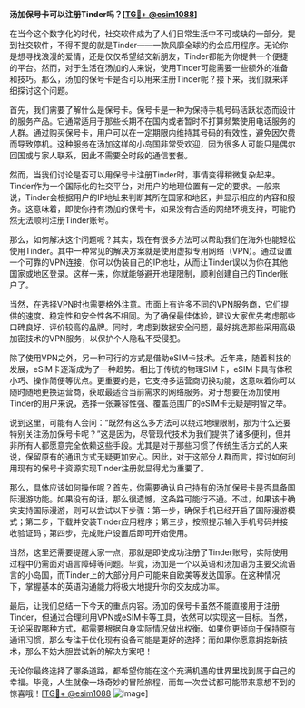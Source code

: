 **汤加保号卡可以注册Tinder吗？[[TG💪+ @esim1088](https://t.me/s/esim1088)]**

在当今这个数字化的时代，社交软件成为了人们日常生活中不可或缺的一部分。提到社交软件，不得不提的就是Tinder——一款风靡全球的约会应用程序。无论你是想寻找浪漫的爱情，还是仅仅希望结交新朋友，Tinder都能为你提供一个便捷的平台。然而，对于生活在汤加的人来说，使用Tinder可能需要一些额外的准备和技巧。那么，汤加的保号卡是否可以用来注册Tinder呢？接下来，我们就来详细探讨这个问题。

首先，我们需要了解什么是保号卡。保号卡是一种为保持手机号码活跃状态而设计的服务产品。它通常适用于那些长期不在国内或者暂时不打算频繁使用电话服务的人群。通过购买保号卡，用户可以在一定期限内维持其号码的有效性，避免因欠费而导致停机。这种服务在汤加这样的小岛国非常受欢迎，因为很多人可能只是偶尔回国或与家人联系，因此不需要全时段的通信套餐。

然而，当我们讨论是否可以用保号卡注册Tinder时，事情变得稍微复杂起来。Tinder作为一个国际化的社交平台，对用户的地理位置有一定的要求。一般来说，Tinder会根据用户的IP地址来判断其所在国家和地区，并显示相应的内容和服务。这意味着，即使你持有汤加的保号卡，如果没有合适的网络环境支持，可能仍然无法顺利注册Tinder账号。

那么，如何解决这个问题呢？其实，现在有很多方法可以帮助我们在海外也能轻松使用Tinder。其中一种常见的解决方案就是使用虚拟专用网络（VPN）。通过设置一个可靠的VPN连接，你可以伪装自己的IP地址，从而让Tinder误以为你在其他国家或地区登录。这样一来，你就能够避开地理限制，顺利创建自己的Tinder账户了。

当然，在选择VPN时也需要格外注意。市面上有许多不同的VPN服务商，它们提供的速度、稳定性和安全性各不相同。为了确保最佳体验，建议大家优先考虑那些口碑良好、评价较高的品牌。同时，考虑到数据安全问题，最好挑选那些采用高级加密技术的VPN服务，以保护个人隐私不受侵犯。

除了使用VPN之外，另一种可行的方式是借助eSIM卡技术。近年来，随着科技的发展，eSIM卡逐渐成为了一种趋势。相比于传统的物理SIM卡，eSIM卡具有体积小巧、操作简便等优点。更重要的是，它支持多运营商切换功能，这意味着你可以随时随地更换运营商，获取最适合当前需求的网络服务。对于想要在汤加使用Tinder的用户来说，选择一张兼容性强、覆盖范围广的eSIM卡无疑是明智之举。

说到这里，可能有人会问：“既然有这么多方法可以绕过地理限制，那为什么还要特别关注汤加保号卡呢？”这是因为，尽管现代技术为我们提供了诸多便利，但并非所有人都愿意完全依赖这些手段。尤其是对于那些习惯了传统生活方式的人来说，保留原有的通讯方式无疑更加安心。因此，对于这部分人群而言，探讨如何利用现有的保号卡资源实现Tinder注册就显得尤为重要了。

那么，具体应该如何操作呢？首先，你需要确认自己持有的汤加保号卡是否具备国际漫游功能。如果没有的话，那么很遗憾，这条路可能行不通。不过，如果该卡确实支持国际漫游，则可以尝试以下步骤：第一步，确保手机已经开启了国际漫游模式；第二步，下载并安装Tinder应用程序；第三步，按照提示输入手机号码并接收验证码；第四步，完成账户设置后即可开始使用。

当然，这里还需要提醒大家一点，那就是即使成功注册了Tinder账号，实际使用过程中仍需面对语言障碍等问题。毕竟，汤加是一个以英语和汤加语为主要交流语言的小岛国，而Tinder上的大部分用户可能来自欧美等发达国家。在这种情况下，掌握基本的英语沟通能力将极大地提升你的交友成功率。

最后，让我们总结一下今天的重点内容。汤加的保号卡虽然不能直接用于注册Tinder，但通过合理利用VPN或eSIM卡等工具，依然可以实现这一目标。当然，无论采取哪种方式，都需要根据自身实际情况做出权衡。如果你更倾向于保持原有通讯习惯，那么专注于优化现有设备可能是更好的选择；而如果你愿意拥抱新技术，那么不妨大胆尝试新的解决方案吧！

无论你最终选择了哪条道路，都希望你能在这个充满机遇的世界里找到属于自己的幸福。毕竟，人生就像一场奇妙的冒险旅程，而每一次尝试都可能带来意想不到的惊喜哦！[[TG💪+ @esim1088](https://t.me/s/esim1088) ![Image](https://i.postimg.cc/4NQfJmqS/Snipaste-2025-05-13-00-14-12.png)]